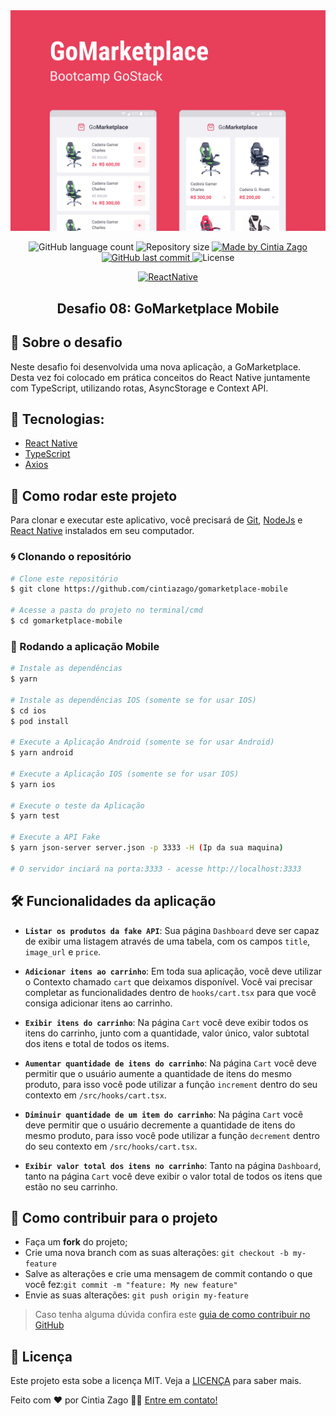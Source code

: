 <img alt="GoStack" src=".github/capa.png" />

<p align="center">

<img alt="GitHub language count" src="https://img.shields.io/github/languages/count/cintiazago/gomarketplace-mobile">

<img alt="Repository size" src="https://img.shields.io/github/repo-size/cintiazago/gomarketplace-mobile">

<a href="https://www.linkedin.com/in/cintiazago/">
    <img alt="Made by Cintia Zago" src="https://img.shields.io/badge/made%20by-cintiazago-blue">
</a>

<a href="https://github.com/cintiazago/gomarketplace-mobile/commits/master">
    <img alt="GitHub last commit" src="https://img.shields.io/github/last-commit/cintiazago/gomarketplace-mobile?color=blue">
</a>

<img alt="License" src="https://img.shields.io/badge/license-MIT-brightgreen?color=blue">
</p>

<p align="center">

<a href="https://reactnative.dev/">
    <img alt="ReactNative" src="https://img.shields.io/static/v1?color=blue&label=React&message=Native&?style=plastic&logo=React">
  </a>

</p>
<h2 align="center">
  Desafio 08: GoMarketplace Mobile
</h2>

## 🚀 Sobre o desafio

Neste desafio foi desenvolvida uma nova aplicação, a GoMarketplace. Desta vez foi colocado em prática conceitos do React Native juntamente com TypeScript, utilizando rotas, AsyncStorage e Context API.


## 🔨 Tecnologias:

- [React Native][reactnative]
- [TypeScript][typescript]
- [Axios][axios]



## 🚀 Como rodar este projeto

Para clonar e executar este aplicativo, você precisará de [Git](https://git-scm.com), [NodeJs][nodejs] e [React Native][reactnative] instalados em seu computador.

### 🌀 Clonando o repositório

```bash
# Clone este repositório
$ git clone https://github.com/cintiazago/gomarketplace-mobile

# Acesse a pasta do projeto no terminal/cmd
$ cd gomarketplace-mobile
```

### 📱 Rodando a aplicação Mobile

```bash
# Instale as dependências
$ yarn

# Instale as dependências IOS (somente se for usar IOS)
$ cd ios
$ pod install

# Execute a Aplicação Android (somente se for usar Android)
$ yarn android

# Execute a Aplicação IOS (somente se for usar IOS)
$ yarn ios

# Execute o teste da Aplicação
$ yarn test

# Execute a API Fake
$ yarn json-server server.json -p 3333 -H (Ip da sua maquina)

# O servidor inciará na porta:3333 - acesse http://localhost:3333
```

## 🛠 Funcionalidades da aplicação


- **`Listar os produtos da fake API`**: Sua página `Dashboard` deve ser capaz de exibir uma listagem através de uma tabela, com os campos `title`, `image_url` e `price`.

- **`Adicionar itens ao carrinho`**: Em toda sua aplicação, você deve utilizar o Contexto chamado `cart` que deixamos disponível. Você vai precisar completar as funcionalidades dentro de `hooks/cart.tsx` para que você consiga adicionar itens ao carrinho.

- **`Exibir itens do carrinho`**: Na página `Cart` você deve exibir todos os itens do carrinho, junto com a quantidade, valor único, valor subtotal dos itens e total de todos os items.

- **`Aumentar quantidade de itens do carrinho`**: Na página `Cart` você deve permitir que o usuário aumente a quantidade de itens do mesmo produto, para isso você pode utilizar a função `increment` dentro do seu contexto em `/src/hooks/cart.tsx`.

- **`Diminuir quantidade de um item do carrinho`**: Na página `Cart` você deve permitir que o usuário decremente a quantidade de itens do mesmo produto, para isso você pode utilizar a função `decrement` dentro do seu contexto em `/src/hooks/cart.tsx`.

- **`Exibir valor total dos itens no carrinho`**: Tanto na página `Dashboard`, tanto na página `Cart` você deve exibir o valor total de todos os itens que estão no seu carrinho.



## 🤔 Como contribuir para o projeto

- Faça um **fork** do projeto;
- Crie uma nova branch com as suas alterações: `git checkout -b my-feature`
- Salve as alterações e crie uma mensagem de commit contando o que você fez:`git commit -m "feature: My new feature"`
- Envie as suas alterações: `git push origin my-feature`

> Caso tenha alguma dúvida confira este [guia de como contribuir no GitHub](https://github.com/firstcontributions/first-contributions)

## 📝 Licença

Este projeto esta sobe a licença MIT. Veja a [LICENÇA][license] para saber mais.

Feito com ❤️ por Cintia Zago 👋🏽 [Entre em contato!](https://www.linkedin.com/in/cintiazago/)

[nodejs]: https://nodejs.org/
[reactnative]: https://reactnative.dev/
[express]: https://expressjs.com/
[uuidv4]: https://www.npmjs.com/package/uuidv4
[nodemon]: https://www.npmjs.com/package/nodemon
[rs]: https://rocketseat.com.br
[license]: https://opensource.org/licenses/MIT
[Postgres]: https://www.postgresql.org/
[Multer]: https://www.npmjs.com/package/multer
[reactjs]: https://reactjs.org/
[axios]: https://www.npmjs.com/package/axios
[babel]: https://babeljs.io/
[webpack]: https://webpack.js.org/
[rs]: https://rocketseat.com.br
[license]: https://opensource.org/licenses/MIT
[typescript]: https://www.typescriptlang.org/
